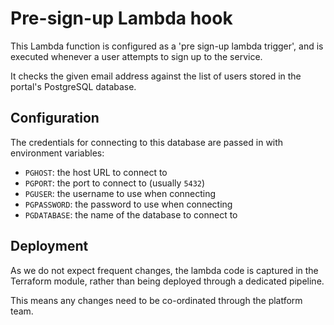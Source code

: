 ﻿# Pre-sign-up Lambda hook

This Lambda function is configured as a 'pre sign-up lambda trigger',
and is executed whenever a user attempts to sign up to the service.

It checks the given email address against the list of users stored in the portal's PostgreSQL database.

## Configuration

The credentials for connecting to this database are passed in with environment variables:

* `PGHOST`: the host URL to connect to
* `PGPORT`: the port to connect to (usually `5432`)
* `PGUSER`: the username to use when connecting
* `PGPASSWORD`: the password to use when connecting
* `PGDATABASE`: the name of the database to connect to

## Deployment

As we do not expect frequent changes, the lambda code is captured in the Terraform module,
rather than being deployed through a dedicated pipeline.

This means any changes need to be co-ordinated through the platform team.
